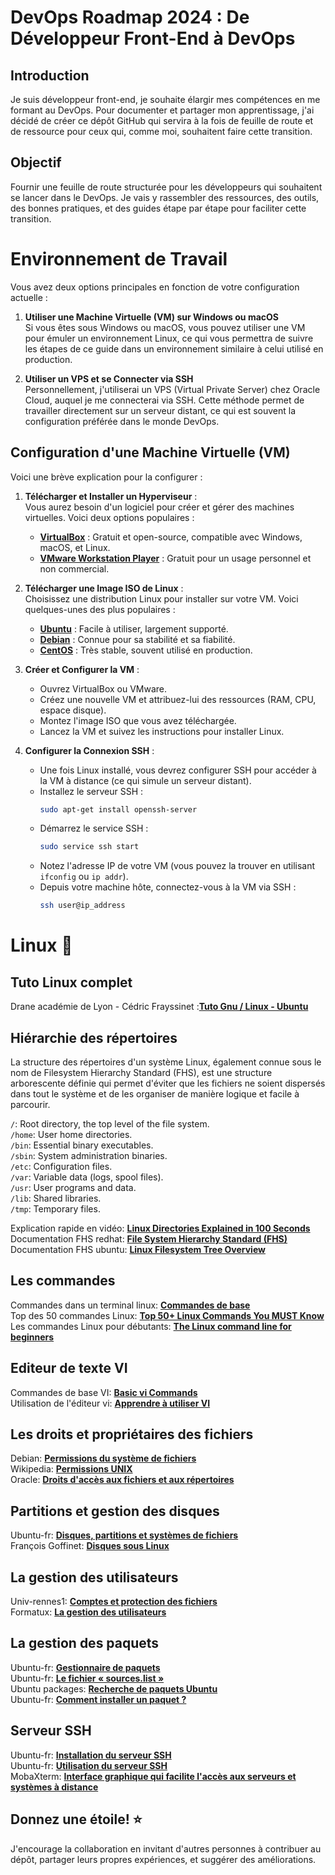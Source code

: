 # DevOps Roadmap 2024 : De Développeur Front-End à DevOps

## Introduction

Je suis développeur front-end, je souhaite élargir mes compétences en me formant au DevOps. Pour documenter et partager mon apprentissage, j'ai décidé de créer ce dépôt GitHub qui servira à la fois de feuille de route et de ressource pour ceux qui, comme moi, souhaitent faire cette transition.

## Objectif

Fournir une feuille de route structurée pour les développeurs qui souhaitent se lancer dans le DevOps. Je vais y rassembler des ressources, des outils, des bonnes pratiques, et des guides étape par étape pour faciliter cette transition.

# Environnement de Travail

Vous avez deux options principales en fonction de votre configuration actuelle :

1. **Utiliser une Machine Virtuelle (VM) sur Windows ou macOS**  
   Si vous êtes sous Windows ou macOS, vous pouvez utiliser une VM pour émuler un environnement Linux, ce qui vous permettra de suivre les étapes de ce guide dans un environnement similaire à celui utilisé en production.

2. **Utiliser un VPS et se Connecter via SSH**  
   Personnellement, j'utiliserai un VPS (Virtual Private Server) chez Oracle Cloud, auquel je me connecterai via SSH. Cette méthode permet de travailler directement sur un serveur distant, ce qui est souvent la configuration préférée dans le monde DevOps.

## Configuration d'une Machine Virtuelle (VM)

Voici une brève explication pour la configurer :

1. **Télécharger et Installer un Hyperviseur** :  
   Vous aurez besoin d'un logiciel pour créer et gérer des machines virtuelles. Voici deux options populaires :

   - **[VirtualBox](https://www.virtualbox.org/)** : Gratuit et open-source, compatible avec Windows, macOS, et Linux.
   - **[VMware Workstation Player](https://www.vmware.com/products/workstation-player.html)** : Gratuit pour un usage personnel et non commercial.

2. **Télécharger une Image ISO de Linux** :  
   Choisissez une distribution Linux pour installer sur votre VM. Voici quelques-unes des plus populaires :

   - **[Ubuntu](https://ubuntu.com/download/desktop)** : Facile à utiliser, largement supporté.
   - **[Debian](https://www.debian.org/distrib/)** : Connue pour sa stabilité et sa fiabilité.
   - **[CentOS](https://www.centos.org/download/)** : Très stable, souvent utilisé en production.

3. **Créer et Configurer la VM** :

   - Ouvrez VirtualBox ou VMware.
   - Créez une nouvelle VM et attribuez-lui des ressources (RAM, CPU, espace disque).
   - Montez l'image ISO que vous avez téléchargée.
   - Lancez la VM et suivez les instructions pour installer Linux.

4. **Configurer la Connexion SSH** :
   - Une fois Linux installé, vous devrez configurer SSH pour accéder à la VM à distance (ce qui simule un serveur distant).
   - Installez le serveur SSH :
     ```bash
     sudo apt-get install openssh-server
     ```
   - Démarrez le service SSH :
     ```bash
     sudo service ssh start
     ```
   - Notez l'adresse IP de votre VM (vous pouvez la trouver en utilisant `ifconfig` ou `ip addr`).
   - Depuis votre machine hôte, connectez-vous à la VM via SSH :
     ```bash
     ssh user@ip_address
     ```

# Linux 🐧

## Tuto Linux complet
Drane académie de Lyon - Cédric Frayssinet :**[Tuto Gnu / Linux - Ubuntu ](https://drane.ac-lyon.fr/spip/IMG/scenari/ubuntuavance/co/Module_Avance.html)** <br>

## Hiérarchie des répertoires
La structure des répertoires d'un système Linux, également connue sous le nom de Filesystem Hierarchy Standard (FHS), est une structure arborescente définie qui permet d'éviter que les fichiers ne soient dispersés dans tout le système et de les organiser de manière logique et facile à parcourir.

`/`: Root directory, the top level of the file system.<br>
`/home`: User home directories.<br>
`/bin`: Essential binary executables.<br>
`/sbin`: System administration binaries.<br>
`/etc`: Configuration files.<br>
`/var`: Variable data (logs, spool files).<br>
`/usr`: User programs and data.<br>
`/lib`: Shared libraries.<br>
`/tmp`: Temporary files.

Explication rapide en vidéo: **[Linux Directories Explained in 100 Seconds](https://www.youtube.com/watch?v=42iQKuQodW4)** <br>
Documentation FHS redhat: **[File System Hierarchy Standard (FHS)](https://docs.redhat.com/en/documentation/red_hat_enterprise_linux/4/html/reference_guide/s1-filesystem-fhs#s3-filesystem-usr)** <br>
Documentation FHS ubuntu: **[Linux Filesystem Tree Overview](https://help.ubuntu.com/community/LinuxFilesystemTreeOverview)**

## Les commandes
Commandes dans un terminal linux: **[Commandes de base](https://doc.ubuntu-fr.org/tutoriel/console_commandes_de_base)** <br>
Top des 50 commandes Linux: **[Top 50+ Linux Commands You MUST Know](https://www.digitalocean.com/community/tutorials/linux-commands)** <br>
Les commandes Linux pour débutants: **[The Linux command line for beginners](https://ubuntu.com/tutorials/command-line-for-beginners#1-overview)**

## Editeur de texte VI
Commandes de base VI: **[Basic vi Commands](https://www.cs.colostate.edu/helpdocs/vi.html)** <br>
Utilisation de l'éditeur vi: **[Apprendre à utiliser VI](https://docs.oracle.com/cd/E19620-01/805-1608/6j1io9lha/index.html)** <br>

## Les droits et propriétaires des fichiers
Debian: **[Permissions du système de fichiers](https://www.debian.org/doc/manuals/debian-reference/ch01.fr.html#_filesystem_permissions)** <br>
Wikipedia: **[Permissions UNIX](https://fr.wikipedia.org/wiki/Permissions_UNIX)** <br>
Oracle: **[Droits d'accès aux fichiers et aux répertoires](https://docs.oracle.com/cd/E19620-01/805-1608/6j1io9lh0/index.html)** <br>

## Partitions et gestion des disques
Ubuntu-fr: **[Disques, partitions et systèmes de fichiers](https://doc.ubuntu-fr.org/partitions)** <br>
François Goffinet: **[Disques sous Linux](https://linux.goffinet.org/administration/disques-et-stockage-lvm/disques-linux/)** <br>

## La gestion des utilisateurs
Univ-rennes1: **[Comptes et protection des fichiers](https://perso.univ-rennes1.fr/pierre.nerzic/SYS1A/Amphi%20SYS%202015%20partie%2012%20:%20Utilisateurs.pdf)** <br>
Formatux: **[La gestion des utilisateurs](https://www.formatux.fr/formatux-fondamentaux/module-030-utilisateurs/index.html)** <br>

## La gestion des paquets
Ubuntu-fr: **[Gestionnaire de paquets](https://doc.ubuntu-fr.org/gestionnaire_de_paquets#gestionnaire_de_paquets)** <br>
Ubuntu-fr: **[Le fichier « sources.list »](https://doc.ubuntu-fr.org/sources.list)** <br>
Ubuntu packages: **[Recherche de paquets Ubuntu](https://packages.ubuntu.com/)** <br>
Ubuntu-fr: **[Comment installer un paquet ?](https://doc.ubuntu-fr.org/tutoriel/comment_installer_un_paquet)** <br>

## Serveur SSH
Ubuntu-fr: **[Installation du serveur SSH](https://doc.ubuntu-fr.org/ssh#installation_du_serveur_ssh)** <br>
Ubuntu-fr: **[Utilisation du serveur SSH](https://doc.ubuntu-fr.org/ssh#installation_du_serveur_ssh)** <br>
MobaXterm: **[Interface graphique qui facilite l'accès aux serveurs et systèmes à distance](https://mobaxterm.mobatek.net/download.html)** <br>

<!-- ## Structure du Dépôt
Vue d'ensemble de la Feuille de Route :

## Représentation visuelle de la feuille de route DevOps pour 2024, mettant en avant les compétences clés et les outils que je dois apprendre.
Image

## Chemin d'Apprentissage :
Chaque étape sera liée à des tutoriels, articles, vidéos, et projets pratiques que je pourrai suivre pour acquérir une expérience concrète.

## Ressources :
Livres, cours, blogs, et autres ressources pour approfondir ma compréhension du DevOps. -->

<!-- ## Projets et Exercices : -->

## Donnez une étoile! ⭐

J'encourage la collaboration en invitant d'autres personnes à contribuer au dépôt, partager leurs propres expériences, et suggérer des améliorations.
